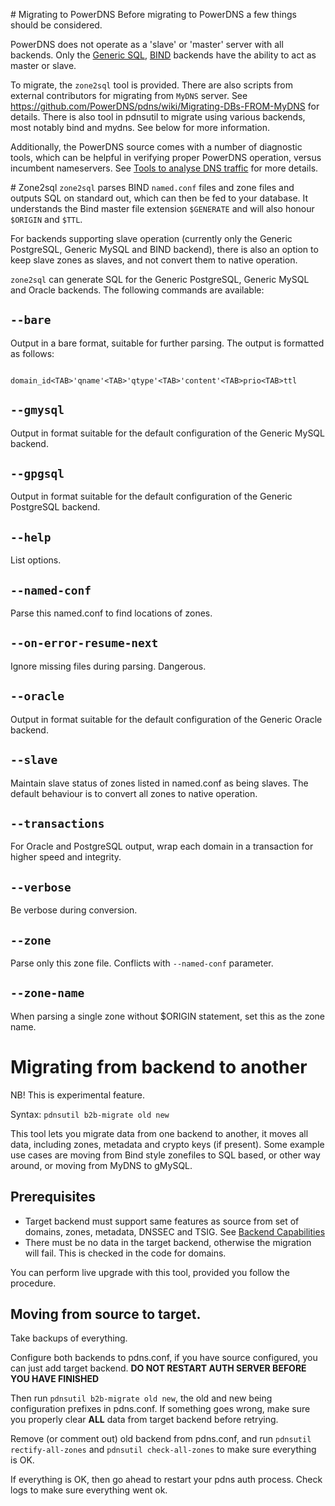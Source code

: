 # Migrating to PowerDNS
Before migrating to PowerDNS a few things should be considered.

PowerDNS does not operate as a 'slave' or 'master' server with all backends.
Only the [Generic SQL](backend-generic-mypgsql.md), [BIND](backend-bind.md) backends have the ability to act as master or slave.

To migrate, the `zone2sql` tool is provided. There are also scripts from external contributors for migrating from `MyDNS` server. See https://github.com/PowerDNS/pdns/wiki/Migrating-DBs-FROM-MyDNS for details. There is also tool in pdnsutil to migrate using various backends, most notably bind and mydns. See below for more information.

Additionally, the PowerDNS source comes with a number of diagnostic tools, which can be helpful in verifying proper PowerDNS operation, versus incumbent nameservers. See [Tools to analyse DNS traffic](../tools/analysis.md) for more details.

# Zone2sql
`zone2sql` parses BIND `named.conf` files and zone files and outputs SQL on standard out, which can then be fed to your database.
It understands the Bind master file extension `$GENERATE` and will also honour `$ORIGIN` and `$TTL`.

For backends supporting slave operation (currently only the Generic PostgreSQL, Generic MySQL and BIND backend), there is also an option to keep slave zones as slaves, and not convert them to native operation.

`zone2sql` can generate SQL for the Generic PostgreSQL, Generic MySQL and Oracle backends. The following commands are available:

## `--bare`
Output in a bare format, suitable for further parsing. The output is formatted as follows:

```
          domain_id<TAB>'qname'<TAB>'qtype'<TAB>'content'<TAB>prio<TAB>ttl
```

## `--gmysql`
Output in format suitable for the default configuration of the Generic MySQL backend.

## `--gpgsql`
Output in format suitable for the default configuration of the Generic PostgreSQL backend.

## `--help`
List options.

## `--named-conf`
Parse this named.conf to find locations of zones.

## `--on-error-resume-next`
Ignore missing files during parsing. Dangerous.

## `--oracle`
Output in format suitable for the default configuration of the Generic Oracle backend.

## `--slave`
Maintain slave status of zones listed in named.conf as being slaves. The default behaviour is to convert all zones to native operation.

## `--transactions`
For Oracle and PostgreSQL output, wrap each domain in a transaction for higher speed and integrity.

## `--verbose`
Be verbose during conversion.

## `--zone`
Parse only this zone file. Conflicts with `--named-conf` parameter.

## `--zone-name`
When parsing a single zone without $ORIGIN statement, set this as the zone name.

# Migrating from backend to another

NB! This is experimental feature.

Syntax: `pdnsutil b2b-migrate old new`

This tool lets you migrate data from one backend to another, it moves all data, including zones, metadata and crypto keys (if present). Some example use cases are moving from Bind style zonefiles to SQL based, or other way around, or moving from MyDNS to gMySQL.

## Prerequisites

 - Target backend must support same features as source from set of domains, zones, metadata, DNSSEC and TSIG. See [Backend Capabilities](index.md)
 - There must be no data in the target backend, otherwise the migration will fail. This is checked in the code for domains.

You can perform live upgrade with this tool, provided you follow the procedure.

## Moving from source to target.

Take backups of everything.

Configure both backends to pdns.conf, if you have source configured, you can just add target backend. **DO NOT RESTART AUTH SERVER BEFORE YOU HAVE FINISHED**

Then run `pdnsutil b2b-migrate old new`, the old and new being configuration prefixes in pdns.conf. If something goes wrong, make sure you properly clear **ALL** data from target backend before retrying.

Remove (or comment out) old backend from pdns.conf, and run `pdnsutil rectify-all-zones` and `pdnsutil check-all-zones` to make sure everything is OK.

If everything is OK, then go ahead to restart your pdns auth process. Check logs to make sure everything went ok.
